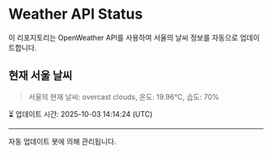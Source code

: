 
# Weather API Status

이 리포지토리는 OpenWeather API를 사용하여 서울의 날씨 정보를 자동으로 업데이트합니다.

## 현재 서울 날씨
> 서울의 현재 날씨: overcast clouds, 온도: 19.96°C, 습도: 70%

⏳ 업데이트 시간: 2025-10-03 14:14:24 (UTC)

---
자동 업데이트 봇에 의해 관리됩니다.
